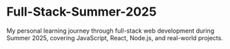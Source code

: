 # Full-Stack-Summer-2025
My personal learning journey through full-stack web development during Summer 2025, covering JavaScript, React, Node.js, and real-world projects.
